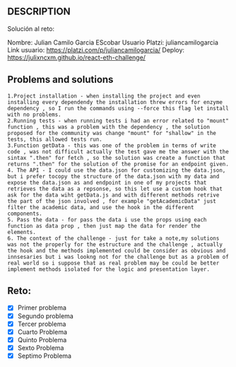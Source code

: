 ## DESCRIPTION

Solución al reto:

Nombre: Julian Camilo Garcia EScobar
Usuario Platzi: juliancamilogarcia
Link usuario: https://platzi.com/p/juliancamilogarcia/
Deploy: https://julixncxm.github.io/react-eth-challenge/

## Problems and solutions
    1.Project installation - when installing the project and even installing every dependendy the installation threw errors for enzyme dependency , so I run the commands using --force this flag let install with no problems.
    2.Running tests - when running tests i had an error related to "mount" function , this was a problem with the dependency , the solution proposed for the community was change "mount" for "shallow" in the tests, this allowed tests run.
    3.Function getData - this was one of the problem in terms of write code , was not difficult actually the test gave me the answer with the sintax ".then" for fetch , so the solution was create a function that returns ".then" for the solution of the promise for an endpoint given.
    4. The API - I could use the data.json for customizing the data.json, but i prefer tocopy the structure of the data.json with my data and expose the data.json as and endpoint in one of my projects that retrieves the data as a repsonse, so this let use a custom hook that ask for the data wiht getData.js and with different methods retrive the part of the json involved , for example "getAcademicData" just filter the academic data, and use the hook in the different components.
    5. Pass the data - for pass the data i use the props using each function as data prop , then just map the data for render the elements.
    6. The context of the challenge - just for take a note,my solutions was not the properly for the estructure and the challenge , actually the hook and the methods implemented could be consider as obvious and innsesaries but i was lookng not for the challenge but as a problem of real world so i suppose that as real problem may be could be better implement methods isolated for the logic and presentation layer.

## Reto:

- [x] Primer problema
- [x] Segundo problema
- [x] Tercer problema
- [x] Cuarto Problema
- [x] Quinto Problema
- [x] Sexto Problema
- [x] Septimo Problema
